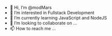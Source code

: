 - 👋 Hi, I’m @modMars
- 👀 I’m interested in Fullstack Development
- 🌱 I’m currently learning JavaScript and NodeJS
- 💞️ I’m looking to collaborate on ...
- 📫 How to reach me ...

<!---
modMars/modMars is a ✨ special ✨ repository because its `README.md` (this file) appears on your GitHub profile.
You can click the Preview link to take a look at your changes.
--->

